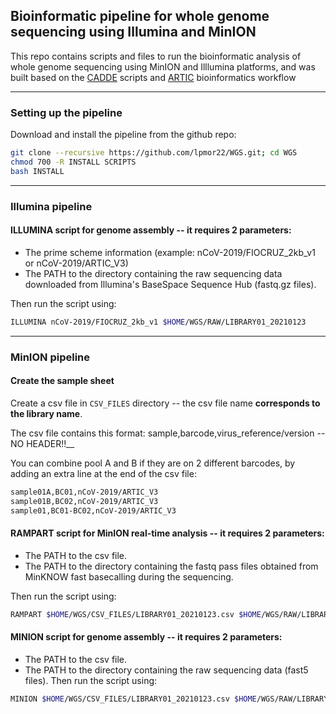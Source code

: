 ## Bioinformatic pipeline for whole genome sequencing using Illumina and MinION

This repo contains scripts and files to run the bioinformatic analysis of whole genome sequencing using MinION and Illlumina platforms, and was built based on the [CADDE](https://www.caddecentre.org/) scripts and [ARTIC](https://artic.network/) bioinformatics workflow

---

### Setting up the pipeline

Download and install the pipeline from the github repo:
```sh
git clone --recursive https://github.com/lpmor22/WGS.git; cd WGS
chmod 700 -R INSTALL SCRIPTS
bash INSTALL
```
---

### Illumina pipeline

#### ILLUMINA script for genome assembly -- it requires 2 parameters:

- The prime scheme information (example: nCoV-2019/FIOCRUZ_2kb_v1 or nCoV-2019/ARTIC_V3)
- The PATH to the directory containing the raw sequencing data downloaded from Illumina's BaseSpace Sequence Hub (fastq.gz files).

Then run the script using:
```sh
ILLUMINA nCoV-2019/FIOCRUZ_2kb_v1 $HOME/WGS/RAW/LIBRARY01_20210123 
```

---

### MinION pipeline

#### Create the sample sheet

Create a csv file in ``CSV_FILES`` directory -- the csv file name **corresponds to the library name**.
	
The csv file contains this format: sample,barcode,virus_reference/version -- NO HEADER!!__
	
You can combine pool A and B if they are on 2 different barcodes, by adding an extra line at the end of the csv file:
```sh
sample01A,BC01,nCoV-2019/ARTIC_V3
sample01B,BC02,nCoV-2019/ARTIC_V3
sample01,BC01-BC02,nCoV-2019/ARTIC_V3
```
	
#### RAMPART script for MinION real-time analysis -- it requires 2 parameters:

- The PATH to the csv file.
- The PATH to the directory containing the fastq pass files obtained from MinKNOW fast basecalling during the sequencing.

Then run the script using:

```sh
RAMPART $HOME/WGS/CSV_FILES/LIBRARY01_20210123.csv $HOME/WGS/RAW/LIBRARY01_20210123/../fastq_pass
```

#### MINION script for genome assembly -- it requires 2 parameters:

- The PATH to the csv file.
- The PATH to the directory containing the raw sequencing data (fast5 files).
Then run the script using:
```sh
MINION $HOME/WGS/CSV_FILES/LIBRARY01_20210123.csv $HOME/WGS/RAW/LIBRARY01_20210123 
```